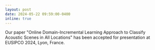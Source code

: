 ```yaml
---
layout: post
date: 2024-05-22 09:59:00-0400
inline: true
---
```


Our paper "Online Domain-Incremental Learning Approach to Classify Acoustic Scenes in All Locations" has been accepted for presentation at EUSIPCO 2024, Lyon, France.
